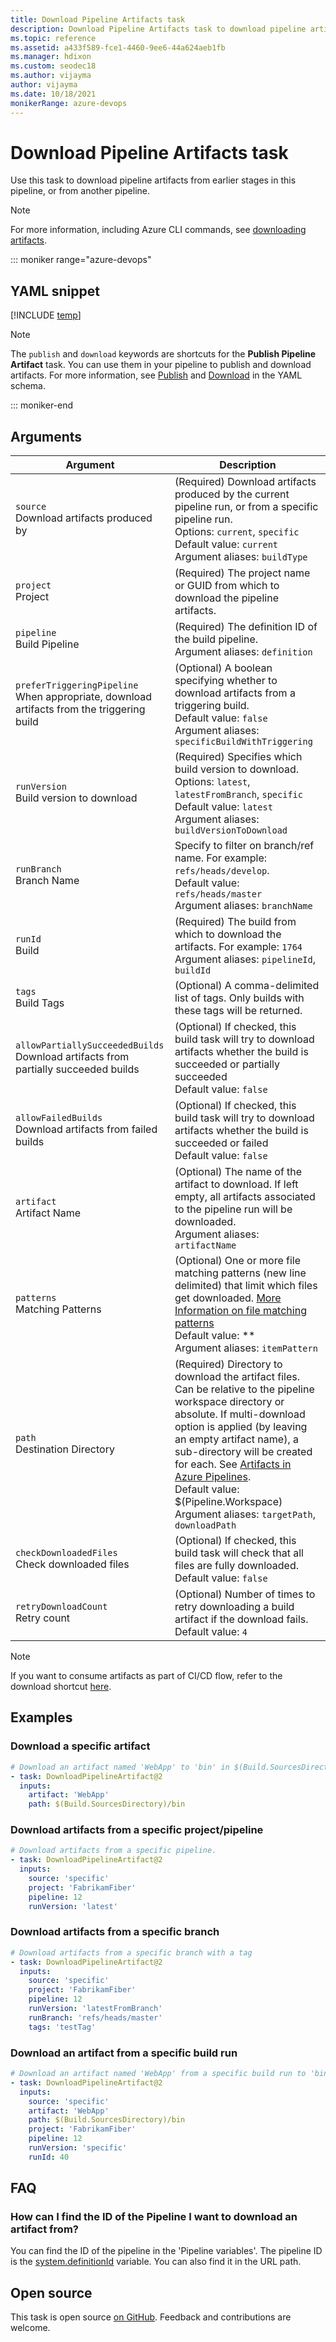 ```yaml
---
title: Download Pipeline Artifacts task
description: Download Pipeline Artifacts task to download pipeline artifacts from earlier stages in this pipeline, or from another pipeline
ms.topic: reference
ms.assetid: a433f589-fce1-4460-9ee6-44a624aeb1fb
ms.manager: hdixon
ms.custom: seodec18
ms.author: vijayma
author: vijayma
ms.date: 10/18/2021
monikerRange: azure-devops
---
```


# Download Pipeline Artifacts task

Use this task to download pipeline artifacts from earlier stages in this pipeline, or from another pipeline.

> [!NOTE]
> For more information, including Azure CLI commands, see [downloading artifacts](../../artifacts/pipeline-artifacts.md?tabs=yaml#download-artifacts).

::: moniker range="azure-devops"

## YAML snippet

[!INCLUDE [temp](../includes/yaml/DownloadPipelineArtifactV2.md)]

> [!NOTE]
> The `publish` and `download` keywords are shortcuts for the **Publish Pipeline Artifact** task. You can use them in your pipeline to publish and download artifacts. For more information, see [Publish](../../yaml-schema.md#publish) and [Download](../../yaml-schema.md#download) in the YAML schema.

::: moniker-end

## Arguments

| Argument | Description |
| -------- | ----------- |
| `source`<br/>Download artifacts produced by | (Required) Download artifacts produced by the current pipeline run, or from a specific pipeline run.<br/>Options: `current`, `specific` <br/>Default value: `current` <br/>Argument aliases: `buildType` |
| `project`<br/>Project | (Required) The project name or GUID from which to download the pipeline artifacts. |
| `pipeline`<br/>Build Pipeline | (Required) The definition ID of the build pipeline.<br/>Argument aliases: `definition` |
| `preferTriggeringPipeline`<br/>When appropriate, download artifacts from the triggering build | (Optional) A boolean specifying whether to download artifacts from a triggering build.<br/>Default value: `false` <br/>Argument aliases: `specificBuildWithTriggering` |
| `runVersion`<br/>Build version to download | (Required) Specifies which build version to download. Options: `latest`, `latestFromBranch`, `specific` <br/>Default value: `latest`<br/>Argument aliases: `buildVersionToDownload` |
| `runBranch`<br/>Branch Name | Specify to filter on branch/ref name. For example: `refs/heads/develop`. <br/>Default value: `refs/heads/master` <br/>Argument aliases: `branchName` |
| `runId`<br/>Build | (Required) The build from which to download the artifacts. For example: `1764` <br/>Argument aliases: `pipelineId`, `buildId` |
| `tags`<br/>Build Tags | (Optional) A comma-delimited list of tags. Only builds with these tags will be returned. |
| `allowPartiallySucceededBuilds`<br/>Download artifacts from partially succeeded builds | (Optional) If checked, this build task will try to download artifacts whether the build is succeeded or partially succeeded <br/>Default value: `false` |
| `allowFailedBuilds`<br/>Download artifacts from failed builds | (Optional) If checked, this build task will try to download artifacts whether the build is succeeded or failed <br/>Default value: `false` |
| `artifact`<br/>Artifact Name | (Optional) The name of the artifact to download. If left empty, all artifacts associated to the pipeline run will be downloaded. <br/>Argument aliases: `artifactName` |
| `patterns`<br/>Matching Patterns | (Optional) One or more file matching patterns (new line delimited) that limit which files get downloaded. [More Information on file matching patterns](../file-matching-patterns.md) <br/>Default value: *\*<br/>Argument aliases: `itemPattern` |
| `path`<br/>Destination Directory | (Required) Directory to download the artifact files. Can be relative to the pipeline workspace directory or absolute. If multi-download option is applied (by leaving an empty artifact name), a sub-directory will be created for each. See [Artifacts in Azure Pipelines](../../artifacts/pipeline-artifacts.md). <br/>Default value: $(Pipeline.Workspace) <br/>Argument aliases: `targetPath`, `downloadPath` |
| `checkDownloadedFiles`<br/>Check downloaded files | (Optional) If checked, this build task will check that all files are fully downloaded. <br/>Default value: `false` |
| `retryDownloadCount`<br/>Retry count | (Optional) Number of times to retry downloading a build artifact if the download fails. <br/>Default value: `4` |

> [!NOTE]
> If you want to consume artifacts as part of CI/CD flow, refer to the download shortcut [here](../../yaml-schema.md#download).

## Examples

### Download a specific artifact

```YAML
# Download an artifact named 'WebApp' to 'bin' in $(Build.SourcesDirectory)
- task: DownloadPipelineArtifact@2
  inputs:
    artifact: 'WebApp'
    path: $(Build.SourcesDirectory)/bin
```

### Download artifacts from a specific project/pipeline

```YAML
# Download artifacts from a specific pipeline.
- task: DownloadPipelineArtifact@2
  inputs:
    source: 'specific'
    project: 'FabrikamFiber'
    pipeline: 12
    runVersion: 'latest'
```

### Download artifacts from a specific branch

```YAML
# Download artifacts from a specific branch with a tag
- task: DownloadPipelineArtifact@2
  inputs:
    source: 'specific'
    project: 'FabrikamFiber'
    pipeline: 12
    runVersion: 'latestFromBranch'
    runBranch: 'refs/heads/master'
    tags: 'testTag'
```

### Download an artifact from a specific build run

```YAML
# Download an artifact named 'WebApp' from a specific build run to 'bin' in $(Build.SourcesDirectory)
- task: DownloadPipelineArtifact@2
  inputs:
    source: 'specific'
    artifact: 'WebApp'
    path: $(Build.SourcesDirectory)/bin
    project: 'FabrikamFiber'
    pipeline: 12
    runVersion: 'specific'
    runId: 40
```

## FAQ

### How can I find the ID of the Pipeline I want to download an artifact from? 

You can find the ID of the pipeline in the 'Pipeline variables'. The pipeline ID is the [system.definitionId](../../build/variables.md?tabs=yaml#system-variables) variable. You can also find it in the URL path. 

## Open source

This task is open source [on GitHub](https://github.com/microsoft/azure-pipelines-tasks). Feedback and contributions are welcome.
